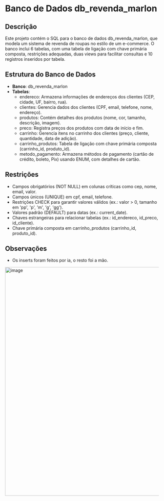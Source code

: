 # Banco de Dados db_revenda_marlon

## Descrição
Este projeto contém o SQL para o banco de dados db_revenda_marlon, que modela um sistema de revenda de roupas no estilo de um e-commerce. O banco inclui 6 tabelas, com uma tabela de ligação com chave primária composta, restrições adequadas, duas views para facilitar consultas e 10 registros inseridos por tabela.

## Estrutura do Banco de Dados
- **Banco**: db_revenda_marlon
- **Tabelas**:
  - endereco: Armazena informações de endereços dos clientes (CEP, cidade, UF, bairro, rua).
  - clientes: Gerencia dados dos clientes (CPF, email, telefone, nome, endereço).
  - produtos: Contém detalhes dos produtos (nome, cor, tamanho, descrição, imagem).
  - preco: Registra preços dos produtos com data de início e fim.
  - carrinho: Gerencia itens no carrinho dos clientes (preço, cliente, quantidade, data de adição).
  - carrinho_produtos: Tabela de ligação com chave primária composta (carrinho_id, produto_id).
  - metodo_pagamento: Armazena métodos de pagamento (cartão de crédito, boleto, Pix) usando ENUM, com detalhes de cartão.

## Restrições
- Campos obrigatórios (NOT NULL) em colunas críticas como cep, nome, email, valor.
- Campos únicos (UNIQUE) em cpf, email, telefone.
- Restrições CHECK para garantir valores válidos (ex.: valor > 0, tamanho em 'pp', 'p', 'm', 'g', 'gg').
- Valores padrão (DEFAULT) para datas (ex.: current_date).
- Chaves estrangeiras para relacionar tabelas (ex.: id_endereco, id_preco, id_cliente).
- Chave primária composta em carrinho_produtos (carrinho_id, produto_id).

## Observações
- Os inserts foram feitos por ia, o resto foi a mão.


<img width="951" height="747" alt="image" src="https://github.com/user-attachments/assets/93dedde1-629a-43a3-becc-bc596733a68c" />
